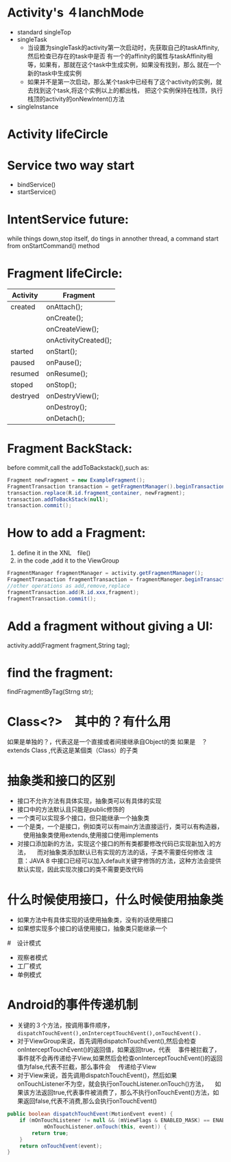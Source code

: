 # Activity's ４lanchMode
+ standard singleTop 
+ singleTask 
    - 当设置为singleTask的activity第一次启动时，先获取自己的taskAffinity,然后检查已存在的task中是否
    有一个的affinity的属性与taskAffinity相等，如果有，那就在这个task中生成实例，如果没有找到，那么
    就在一个新的task中生成实例
    - 如果并不是第一次启动，那么某个task中已经有了这个activity的实例，就去找到这个task,将这个实例以上的都出栈，
    把这个实例保持在栈顶，执行栈顶的activity的onNewIntent()方法
+ singleInstance
# Activity lifeCircle

# Service two way start
+ bindService()
+ startService()

# IntentService future:  
while things down,stop itself,  do tings in annother thread, 
a command start from onStartCommand() method

# Fragment lifeCircle:
| Activity | Fragment |
|----------|-------------|
|created   |onAttach();|
|          |onCreate();|
|          |onCreateView();|
|          |onActivityCreated();|
|started   |onStart(); |
|paused    |onPause();|
|resumed   |onResume();|
|stoped    |onStop();|
|destryed  |onDestryView();|
|          |onDestroy();|
|          |onDetach();|
# Fragment BackStack:
before commit,call the addToBackstack(),such as:

```java
Fragment newFragment = new ExampleFragment();
FragmentTransaction transaction = getFragmentManager().beginTransaction();
transaction.replace(R.id.fragment_container, newFragment);
transaction.addToBackStack(null);
transaction.commit();
```


# How to add a Fragment:
1. define it in the XNL　file(<fragment element>)
2. in the code ,add it to the ViewGroup

```java
FragmentManager fragmentManager = activity.getFragmentManager();
FragmentTransaction fragmentTransaction = fragmentManeger.beginTransaction();
//other operations as add,remove,replace
fragmentTransaction.add(R.id.xxx,fragment);
fragmentTransaction.commit();
```

# Add a fragment without giving a UI:
activity.add(Fragment fragment,String tag);
# find the fragment: 
findFragmentByTag(Strng str);

# Class<?>　其中的？有什么用
如果是单独的？，代表这是一个直接或者间接继承自Object的类
如果是　？　extends Class ,代表这是某個类（Class）的子类

# 抽象类和接口的区别
+ 接口不允许方法有具体实现，抽象类可以有具体的实现
+ 接口中的方法默认且只能是public修饰的
+ 一个类可以实现多个接口，但只能继承一个抽象类
+ 一个是类，一个是接口，例如类可以有main方法直接运行，类可以有构造器，
　使用抽象类使用extends,使用接口使用implements
+ 对接口添加新的方法，实现这个接口的所有类都要修改代码已实现新加入的方法，
　而对抽象类添加默认已有实现的方法的话，子类不需要任何修改
  注意：JAVA 8 中接口已经可以加入default关键字修饰的方法，这种方法会提供默认实现，因此实现次接口的类不需要更改代码

# 什么时候使用接口，什么时候使用抽象类
+ 如果方法中有具体实现的话使用抽象类，没有的话使用接口
+ 如果想实现多个接口的话使用接口，抽象类只能继承一个

#　设计模式
+ 观察者模式
+ 工厂模式
+ 单例模式

# Android的事件传递机制
+ 关键的３个方法，按调用事件顺序，```dispatchTouchEvent(),onInterceptTouchEvent(),onTouchEvent().```
+ 对于ViewGroup来说，首先调用dispatchTouchEvent(),然后会检查onInterceptTouchEvent()的返回值，如果返回true，代表
　事件被拦截了，事件就不会再传递给子View,如果然后会检查onInterceptTouchEvent()的返回值为false,代表不拦截，那么事件会
　传递给子View
+ 对于View来说，首先调用dispatchTouchEvent()，然后如果onTouchListener不为空，就会执行onTouchListener.onTouch()方法，
　如果该方法返回true,代表事件被消费了，那么不执行onTouchEvent()方法，如果返回false,代表不消费,那么会执行onTouchEvent()

```java 
public boolean dispatchTouchEvent(MotionEvent event) {  
    if (mOnTouchListener != null && (mViewFlags & ENABLED_MASK) == ENABLED &&  
            mOnTouchListener.onTouch(this, event)) {  
        return true;  
    }  
    return onTouchEvent(event);  
}  
```